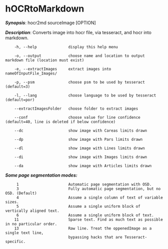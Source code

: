 # hOCRtoMarkdown

**_Synopsis_**: hocr2md sourceImage [OPTION]

**_Description_**: Converts image into hocr file, via tesseract, and hocr into markdown.
    
        -h, --help              display this help menu
        
        -o, --output            choose name and location to output markdown file (location must exist)

        -e, --extractImages     extract images into nameOfInputFile_Images/

        -p, --psm               choose psm to be used by tesseract (default=3)

        -l, --lang              choose language to be used by tesseract (default=por)

        --extractImagesFolder   choose folder to extract images
        
        --conf                  choose value for line confidence (default=40, line is deleted if below confidence)
        
        --dc                    show image with Careas limits drawn

        --dp                    show image with Pars limits drawn

        --dl                    show image with Lines limits drawn

        --di                    show image with Images limits drawn

        --da                    show image with Articles limits drawn

**_Some page segmentation modes:_**

         1                      Automatic page segmentation with OSD.
         3                      Fully automatic page segmentation, but no OSD. (Default)
         4                      Assume a single column of text of variable sizes.
         5                      Assume a single uniform block of vertically aligned text.
         6                      Assume a single uniform block of text.
        11                      Sparse text. Find as much text as possible in no particular order.
        13                      Raw line. Treat the oppenedImage as a single text line,
                                bypassing hacks that are Tesseract-specific.

